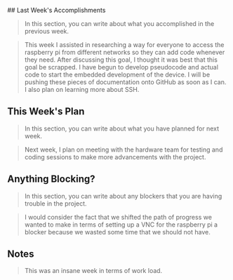 ﻿﻿﻿﻿﻿﻿﻿﻿## Last Week's Accomplishments> In this section, you can write about what you accomplished in the previous week.> This week I assisted in researching a way for everyone to access the raspberry pi from different networks so they can add code whenever they need. After discussing this goal, I thought it was best that this goal be scrapped. I have begun to develop pseudocode and actual code to start the embedded development of the device. I will be pushing these pieces of documentation onto GitHub as soon as I can. I also plan on learning more about SSH. ## This Week's Plan> In this section, you can write about what you have planned for next week.> Next week, I plan on meeting with the hardware team for testing and coding sessions to make more advancements with the project. ## Anything Blocking?> In this section, you can write about any blockers that you are having trouble in the project.>   I would consider the fact that we shifted the path of progress we wanted to make in terms of setting up a VNC for the raspberry pi a blocker because we wasted some time that we should not have. ## Notes> This was an insane week in terms of work load. 